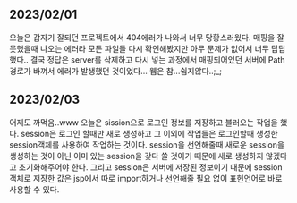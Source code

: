 ## 2023/02/01
오늘은 갑자기 잘되던 프로젝트에서 404에러가 나와서 너무 당황스러웠다. 매핑을 잘못했을때 나오는 에러라 모든 파일들 다시 확인해봤지만 아무 문제가 없어서 너무 답답했다.. 결국 정답은 server를 삭제하고 다시 넣는 과정에서 매핑되어있던 서버에 Path 경로가 바껴서 에러가 발생했던 것이었다... 웹은 참...쉽지않다..;_;

## 2023/02/03
어제도 까먹음..www 오늘은 sission으로 로그인 정보를 저장하고 불러오는 작업을 했다. session은 로그인 할때만 새로 생성하고 그 이외에 작업들은 로그인할때 생성한 session객체를 사용하여 작업하는 것이다. session을 선언해줄때 새로운 session을 생성하는 것이 아닌 이미 있는 session을 갖다 쓸 것이기 때문에 새로 생성하지 않겠다고 초기화해주어야 한다. 그리고 session은 서버에 저장된 정보이기 때문에 session 객체로 저장한 값은 jsp에서 따로 import하거나 선언해줄 필요 없이 표현언어로 바로 사용할 수 있다.